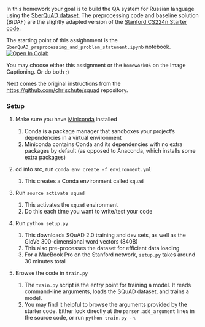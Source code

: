 In this homework your goal is to build the QA system for Russian language using the [SberQuAD dataset](https://arxiv.org/pdf/1912.09723.pdf). The preprocessing code and baseline solution (BiDAF) are the slightly adapted version of the [Stanford CS224n Starter code](https://github.com/chrischute/squad).

The starting point of this assighnment is the `SberQuAD_preprocessing_and_problem_statement.ipynb` notebook.
[![Open In Colab](https://colab.research.google.com/assets/colab-badge.svg)](https://colab.research.google.com/github/neychev/made_nlp_course/blob/master/homeworks/homework04/SberQuAD_preprocessing_and_problem_statement.ipynb)


You may choose either this assignment or the `homework05` on the Image Captioning. Or do both ;) 

Next comes the original instructions from the https://github.com/chrischute/squad repository.



### Setup

1. Make sure you have [Miniconda](https://docs.conda.io/en/latest/miniconda.html) installed
    1. Conda is a package manager that sandboxes your project’s dependencies in a virtual environment
    2. Miniconda contains Conda and its dependencies with no extra packages by default (as opposed to Anaconda, which installs some extra packages)

2. cd into src, run `conda env create -f environment.yml`
    1. This creates a Conda environment called `squad`

3. Run `source activate squad`
    1. This activates the `squad` environment
    2. Do this each time you want to write/test your code
  
4. Run `python setup.py`
    1. This downloads SQuAD 2.0 training and dev sets, as well as the GloVe 300-dimensional word vectors (840B)
    2. This also pre-processes the dataset for efficient data loading
    3. For a MacBook Pro on the Stanford network, `setup.py` takes around 30 minutes total  

5. Browse the code in `train.py`
    1. The `train.py` script is the entry point for training a model. It reads command-line arguments, loads the SQuAD dataset, and trains a model.
    2. You may find it helpful to browse the arguments provided by the starter code. Either look directly at the `parser.add_argument` lines in the source code, or run `python train.py -h`.

